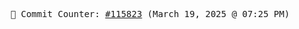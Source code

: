<p align="center">
    <samp>
        📮 Commit Counter: <a href="https://github.com/Javascript-void0/Javascript-void0/commits/main">#115823</a> (March 19, 2025 @ 07:25 PM)
    </samp>
</p>